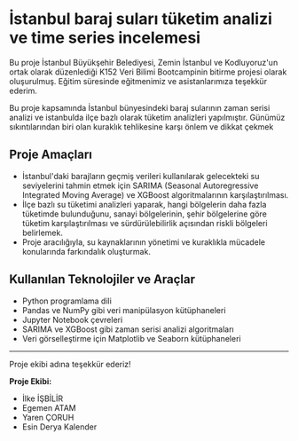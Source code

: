 # İstanbul baraj suları tüketim analizi ve time series incelemesi

Bu proje İstanbul Büyükşehir Belediyesi, Zemin İstanbul ve Kodluyoruz'un ortak olarak düzenlediği K152 Veri Bilimi Bootcampinin bitirme projesi olarak oluşurulmuş. Eğitim süresinde eğitmenimiz ve asistanlarımıza teşekkür ederim.

Bu proje kapsamında İstanbul bünyesindeki baraj sularının zaman serisi analizi ve istanbulda ilçe bazlı olarak tüketim analizleri yapılmıştır. Günümüz sıkıntılarından biri olan kuraklık tehlikesine karşı önlem ve dikkat çekmek 

## Proje Amaçları

- İstanbul'daki barajların geçmiş verileri kullanılarak gelecekteki su seviyelerini tahmin etmek için SARIMA (Seasonal Autoregressive Integrated Moving Average) ve XGBoost algoritmalarının karşılaştırılması.
- İlçe bazlı su tüketimi analizleri yaparak, hangi bölgelerin daha fazla tüketimde bulunduğunu, sanayi bölgelerinin, şehir bölgelerine göre tüketim karşılaştırılması ve sürdürülebilirlik açısından riskli bölgeleri belirlemek.
- Proje aracılığıyla, su kaynaklarının yönetimi ve kuraklıkla mücadele konularında farkındalık oluşturmak.

## Kullanılan Teknolojiler ve Araçlar

- Python programlama dili
- Pandas ve NumPy gibi veri manipülasyon kütüphaneleri
- Jupyter Notebook çevreleri
- SARIMA ve XGBoost gibi zaman serisi analizi algoritmaları
- Veri görselleştirme için Matplotlib ve Seaborn kütüphaneleri

---

Proje ekibi adına teşekkür ederiz!

**Proje Ekibi:** 
- İlke İŞBİLİR  
- Egemen ATAM
- Yaren ÇORUH
- Esin Derya Kalender

